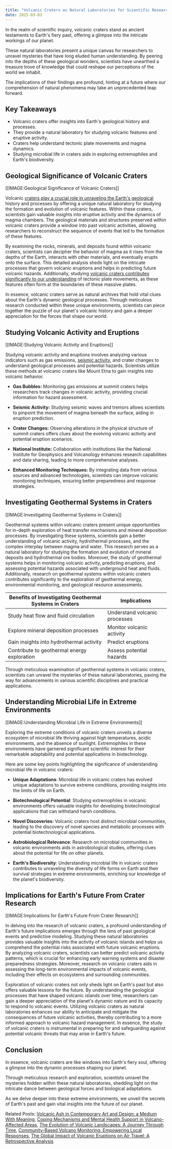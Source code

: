 ```yaml
---
title: "Volcanic Craters as Natural Laboratories for Scientific Research"
date: 2025-03-03
---
```


In the realm of scientific inquiry, volcanic craters stand as ancient testaments to Earth's fiery past, offering a glimpse into the intricate workings of our planet.

These natural laboratories present a unique canvas for researchers to unravel mysteries that have long eluded human understanding. By peering into the depths of these geological wonders, scientists have unearthed a treasure trove of knowledge that could reshape our perceptions of the world we inhabit.

The implications of their findings are profound, hinting at a future where our comprehension of natural phenomena may take an unprecedented leap forward.

## Key Takeaways

- Volcanic craters offer insights into Earth's geological history and processes.
- They provide a natural laboratory for studying volcanic features and eruptive activity.
- Craters help understand tectonic plate movements and magma dynamics.
- Studying microbial life in craters aids in exploring extremophiles and Earth's biodiversity.

## Geological Significance of Volcanic Craters

\[\[IMAGE:Geological Significance of Volcanic Craters\]\]

Volcanic [craters play a crucial role in unraveling the Earth's geological](https://magmamatters.com/geothermal-energy-and-its-volcanic-origins/ "Geothermal Energy and Its Volcanic Origins") history and processes by offering a unique natural laboratory for studying the formation and evolution of volcanic features. Within these craters, scientists gain valuable insights into eruptive activity and the dynamics of magma chambers. The geological materials and structures preserved within volcanic craters provide a window into past volcanic activities, allowing researchers to reconstruct the sequence of events that led to the formation of these features.

By examining the rocks, minerals, and deposits found within volcanic craters, scientists can decipher the behavior of magma as it rises from the depths of the Earth, interacts with other materials, and eventually erupts onto the surface. This detailed analysis sheds light on the intricate processes that govern volcanic eruptions and helps in predicting future volcanic hazards. Additionally, studying [volcanic craters contributes significantly to our understanding](https://magmamatters.com/understanding-volcanic-formation-a-comprehensive-guide/ "Understanding Volcanic Formation: A Comprehensive Guide") of tectonic plate movements, as these features often form at the boundaries of these massive plates.

In essence, volcanic craters serve as natural archives that hold vital clues about the Earth's dynamic geological processes. Through meticulous research conducted within these unique environments, scientists can piece together the puzzle of our planet's volcanic history and gain a deeper appreciation for the forces that shape our world.

## Studying Volcanic Activity and Eruptions

\[\[IMAGE:Studying Volcanic Activity and Eruptions\]\]

Studying volcanic activity and eruptions involves analyzing various indicators such as gas emissions, [seismic activity](https://magmamatters.com/the-art-and-science-of-volcano-monitoring/ "The Art and Science of Volcano Monitoring"), and crater changes to understand geological processes and potential hazards. Scientists utilize these methods at volcanic craters like Mount Etna to gain insights into volcanic behavior.

- **Gas Bubbles:** Monitoring gas emissions at summit craters helps researchers track changes in volcanic activity, providing crucial information for hazard assessment.
    
- **Seismic Activity:** Studying seismic waves and tremors allows scientists to pinpoint the movement of magma beneath the surface, aiding in eruption prediction.
    
- **Crater Changes:** Observing alterations in the physical structure of summit craters offers clues about the evolving volcanic activity and potential eruption scenarios.
    
- **National Institute:** Collaboration with institutions like the National Institute for Geophysics and Volcanology enhances research capabilities and data sharing, leading to more comprehensive analyses.
    
- **Enhanced Monitoring Techniques:** By integrating data from various sources and advanced technologies, scientists can improve volcanic monitoring techniques, ensuring better preparedness and response strategies.
    

## Investigating Geothermal Systems in Craters

\[\[IMAGE:Investigating Geothermal Systems in Craters\]\]

Geothermal systems within volcanic craters present unique opportunities for in-depth exploration of heat transfer mechanisms and mineral deposition processes. By investigating these systems, scientists gain a better understanding of volcanic activity, hydrothermal processes, and the complex interplay between magma and water. This research serves as a natural laboratory for studying the formation and evolution of mineral deposits and hydrothermal ore bodies. Moreover, the study of geothermal systems helps in monitoring volcanic activity, predicting eruptions, and assessing potential hazards associated with underground heat and fluids. Additionally, research on geothermal systems within volcanic craters contributes significantly to the exploration of geothermal energy, environmental monitoring, and geological resource assessments.

| **Benefits of Investigating Geothermal Systems in Craters** | **Implications** |
| --- | --- |
| Study heat flow and fluid circulation | Understand volcanic processes |
| Explore mineral deposition processes | Monitor volcanic activity |
| Gain insights into hydrothermal activity | Predict eruptions |
| Contribute to geothermal energy exploration | Assess potential hazards |

Through meticulous examination of geothermal systems in volcanic craters, scientists can unravel the mysteries of these natural laboratories, paving the way for advancements in various scientific disciplines and practical applications.

## Understanding Microbial Life in Extreme Environments

\[\[IMAGE:Understanding Microbial Life in Extreme Environments\]\]

Exploring the extreme conditions of volcanic craters unveils a diverse ecosystem of microbial life thriving against high temperatures, acidic environments, and the absence of sunlight. Extremophiles in these environments have garnered significant scientific interest for their remarkable adaptability and potential applications in biotechnology.

Here are some key points highlighting the significance of understanding microbial life in volcanic craters:

- **Unique Adaptations**: Microbial life in volcanic craters has evolved unique adaptations to survive extreme conditions, providing insights into the limits of life on Earth.
    
- **Biotechnological Potential**: Studying extremophiles in volcanic environments offers valuable insights for developing biotechnological applications that can withstand harsh conditions.
    
- **Novel Discoveries**: Volcanic craters host distinct microbial communities, leading to the discovery of novel species and metabolic processes with potential biotechnological applications.
    
- **Astrobiological Relevance**: Research on microbial communities in volcanic environments aids in astrobiological studies, offering clues about the potential for life on other planets.
    
- **Earth's Biodiversity**: Understanding microbial life in volcanic craters contributes to unraveling the diversity of life forms on Earth and their survival strategies in extreme environments, enriching our knowledge of the planet's biodiversity.
    

## Implications for Earth's Future From Crater Research

\[\[IMAGE:Implications for Earth's Future From Crater Research\]\]

In delving into the research of volcanic craters, a profound understanding of Earth's future implications emerges through the lens of past geological events and predictive modeling. Studying these natural laboratories provides valuable insights into the activity of volcanic islands and helps us comprehend the potential risks associated with future volcanic eruptions. By analyzing volcanic craters, scientists can better predict volcanic activity patterns, which is crucial for enhancing early warning systems and disaster preparedness strategies. Moreover, research on volcanic craters aids in assessing the long-term environmental impacts of volcanic events, including their effects on ecosystems and surrounding communities.

Exploration of volcanic craters not only sheds light on Earth's past but also offers valuable lessons for the future. By understanding the geological processes that have shaped volcanic islands over time, researchers can gain a deeper appreciation of the planet's dynamic nature and its capacity to respond to volcanic events. Utilizing volcanic craters as natural laboratories enhances our ability to anticipate and mitigate the consequences of future volcanic activities, thereby contributing to a more informed approach to volcanic hazard management. In essence, the study of volcanic craters is instrumental in preparing for and safeguarding against potential volcanic threats that may arise in Earth's future.

## Conclusion

In essence, volcanic craters are like windows into Earth's fiery soul, offering a glimpse into the dynamic processes shaping our planet.

Through meticulous research and exploration, scientists unravel the mysteries hidden within these natural laboratories, shedding light on the intricate dance between geological forces and biological adaptations.

As we delve deeper into these extreme environments, we unveil the secrets of Earth's past and gain vital insights into the future of our planet.

Related Posts: [Volcanic Ash in Contemporary Art and Design: a Medium With Meaning](https://magmamatters.com/volcanic-ash-in-contemporary-art-and-design-a-medium-with-meaning-2/), [Coping Mechanisms and Mental Health Support in Volcano-Affected Areas](https://magmamatters.com/coping-mechanisms-and-mental-health-support-in-volcano-affected-areas-2/), [The Evolution of Volcanic Landscapes: A Journey Through Time](https://magmamatters.com/the-evolution-of-volcanic-landscapes-a-journey-through-time-2/), [Community-Based Volcano Monitoring: Empowering Local Responses](https://magmamatters.com/community-based-volcano-monitoring-empowering-local-responses-2/), [The Global Impact of Volcanic Eruptions on Air Travel: A Retrospective Analysis](https://magmamatters.com/the-global-impact-of-volcanic-eruptions-on-air-travel-a-retrospective-analysis-2/)
